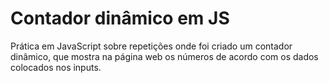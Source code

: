 # Contador dinâmico em JS
Prática em JavaScript sobre repetições onde foi criado um contador dinâmico, que mostra na página web os números de acordo com os dados colocados nos inputs.
